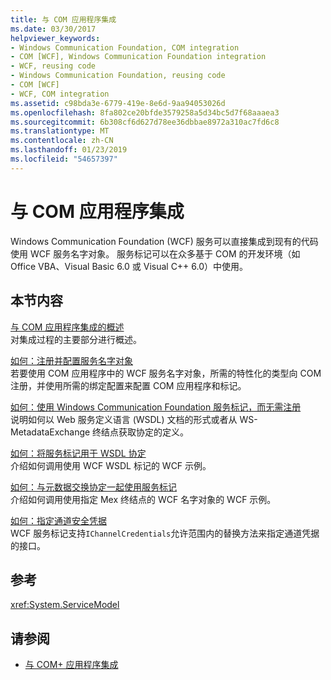 ```yaml
---
title: 与 COM 应用程序集成
ms.date: 03/30/2017
helpviewer_keywords:
- Windows Communication Foundation, COM integration
- COM [WCF], Windows Communication Foundation integration
- WCF, reusing code
- Windows Communication Foundation, reusing code
- COM [WCF]
- WCF, COM integration
ms.assetid: c98bda3e-6779-419e-8e6d-9aa94053026d
ms.openlocfilehash: 8fa802ce20bfde3579258a5d34bc5d7f68aaaea3
ms.sourcegitcommit: 6b308cf6d627d78ee36dbbae8972a310ac7fd6c8
ms.translationtype: MT
ms.contentlocale: zh-CN
ms.lasthandoff: 01/23/2019
ms.locfileid: "54657397"
---
```

# <a name="integrating-with-com-applications"></a>与 COM 应用程序集成
Windows Communication Foundation (WCF) 服务可以直接集成到现有的代码使用 WCF 服务名字对象。 服务标记可以在众多基于 COM 的开发环境（如 Office VBA、Visual Basic 6.0 或 Visual C++ 6.0）中使用。  
  
## <a name="in-this-section"></a>本节内容  
 [与 COM 应用程序集成的概述](../../../../docs/framework/wcf/feature-details/integrating-with-com-applications-overview.md)  
 对集成过程的主要部分进行概述。  
  
 [如何：注册并配置服务名字对象](../../../../docs/framework/wcf/feature-details/how-to-register-and-configure-a-service-moniker.md)  
 若要使用 COM 应用程序中的 WCF 服务名字对象，所需的特性化的类型向 COM 注册，并使用所需的绑定配置来配置 COM 应用程序和标记。  
  
 [如何：使用 Windows Communication Foundation 服务标记，而无需注册](../../../../docs/framework/wcf/feature-details/use-the-wcf-service-moniker-without-registration.md)  
 说明如何以 Web 服务定义语言 (WSDL) 文档的形式或者从 WS-MetadataExchange 终结点获取协定的定义。  
  
 [如何：将服务标记用于 WSDL 协定](../../../../docs/framework/wcf/feature-details/how-to-use-a-service-moniker-with-wsdl-contracts.md)  
 介绍如何调用使用 WCF WSDL 标记的 WCF 示例。  
  
 [如何：与元数据交换协定一起使用服务标记](../../../../docs/framework/wcf/feature-details/how-to-use-a-service-moniker-with-metadata-exchange-contracts.md)  
 介绍如何调用使用指定 Mex 终结点的 WCF 名字对象的 WCF 示例。  
  
 [如何：指定通道安全凭据](../../../../docs/framework/wcf/feature-details/how-to-specify-channel-security-credentials.md)  
 WCF 服务标记支持`IChannelCredentials`允许范围内的替换方法来指定通道凭据的接口。  
  
## <a name="reference"></a>参考  
 <xref:System.ServiceModel>  
  
## <a name="see-also"></a>请参阅
- [与 COM+ 应用程序集成](../../../../docs/framework/wcf/feature-details/integrating-with-com-plus-applications.md)
